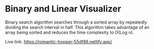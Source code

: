 # Binary and Linear Visualizer 

Binary search algorithm searches through a sorted array by repeatedly dividing the search interval in half. This algorithm takes advantage of an array being sorted and reduces the time complexity to O(Log n).

Live link: https://romantic-hopper-55df86.netlify.app/
